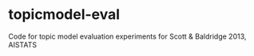 topicmodel-eval
===============

Code for topic model evaluation experiments for Scott &amp; Baldridge 2013, AISTATS